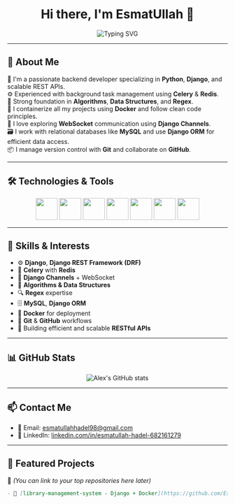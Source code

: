 <h1 align="center">Hi there, I'm EsmatUllah 👋</h1>
<p align="center">
  <img src="https://readme-typing-svg.demolab.com?font=Fira+Code&size=24&duration=4000&pause=1000&color=00BFFF&center=true&vCenter=true&width=500&lines=Python+%7C+Django+Backend+Developer;REST+API+%7C+Celery+%7C+Redis;Dockerized+%7C+Clean+Code+Lover;WebSocket+%7C+Django+Channels;Algorithms+%26+Data+Structures+Fan" alt="Typing SVG" />
</p>

---

## 🚀 About Me

🎯 I'm a passionate backend developer specializing in **Python**, **Django**, and scalable REST APIs.  
⚙️ Experienced with background task management using **Celery** & **Redis**.  
🧠 Strong foundation in **Algorithms**, **Data Structures**, and **Regex**.  
🐋 I containerize all my projects using **Docker** and follow clean code principles.  
💬 I love exploring **WebSocket** communication using **Django Channels**.  
🗃️ I work with relational databases like **MySQL** and use **Django ORM** for efficient data access.  
📦 I manage version control with **Git** and collaborate on **GitHub**.

---

## 🛠️ Technologies & Tools

<p align="center">
  <img src="https://cdn.jsdelivr.net/gh/devicons/devicon/icons/python/python-original.svg" width="50" height="50"/>
  <img src="https://cdn.jsdelivr.net/gh/devicons/devicon/icons/django/django-plain.svg" width="50" height="50"/>
  <img src="https://cdn.jsdelivr.net/gh/devicons/devicon/icons/docker/docker-original.svg" width="50" height="50"/>
  <img src="https://cdn.jsdelivr.net/gh/devicons/devicon/icons/mysql/mysql-original.svg" width="50" height="50"/>
  <img src="https://cdn.jsdelivr.net/gh/devicons/devicon/icons/git/git-original.svg" width="50" height="50"/>
  <img src="https://cdn.jsdelivr.net/gh/devicons/devicon/icons/github/github-original.svg" width="50" height="50"/>
  <img src="https://cdn.jsdelivr.net/gh/devicons/devicon/icons/redis/redis-original.svg" width="50" height="50"/>
</p>

---

## 🧠 Skills & Interests

- ⚙️ **Django**, **Django REST Framework (DRF)**
- 🔁 **Celery** with **Redis**
- 🧵 **Django Channels** + WebSocket
- 🧠 **Algorithms & Data Structures**
- 🔍 **Regex** expertise
- 🗄️ **MySQL**, **Django ORM**
- 🐋 **Docker** for deployment
- 🧰 **Git** & **GitHub** workflows
- 📡 Building efficient and scalable **RESTful APIs**

---

## 📊 GitHub Stats

<p align="center">
  <img src="https://github-readme-stats.vercel.app/api?username=alexdev99&show_icons=true&theme=tokyonight" alt="Alex's GitHub stats" />
</p>

---

## 📫 Contact Me

- 📧 Email: [esmatullahhadel98@gmail.com](mailto:esmatullahhadel98@gmail.com)
- 💼 LinkedIn: [linkedin.com/in/esmatullah-hadel-682161279](https://linkedin.com/in/esmatullah-hadel-682161279)

---

## 🧰 Featured Projects

🚧 *(You can link to your top repositories here later)*  
```markdown
- 🔗 [library-management-system - Django + Docker](https://github.com/Esmat434/library-management-system)
